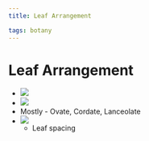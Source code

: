 ```yaml
---
title: Leaf Arrangement

tags: botany 
---
```


# Leaf Arrangement
- ![](Pasted%20image%2020220914142323.png)
- ![](Pasted%20image%2020220914142335.png)
- Mostly - Ovate, Cordate, Lanceolate
- ![](Pasted%20image%2020220914150116.png)
	- Leaf spacing
